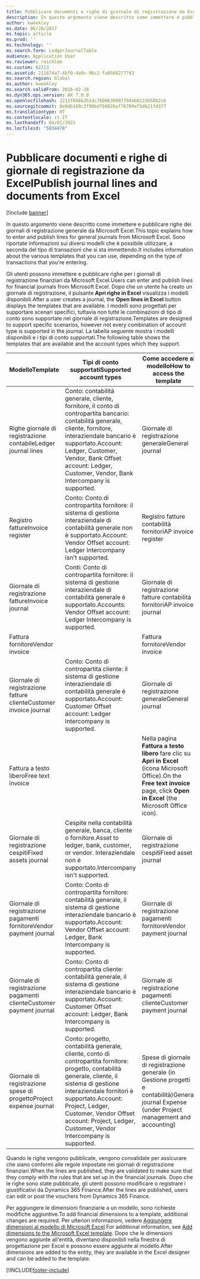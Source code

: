 ```yaml
---
title: Pubblicare documenti e righe di giornale di registrazione da Excel
description: In questo argomento viene descritto come immettere e pubblicare righe dei giornali di registrazione generale da Microsoft Excel. Sono riportate informazioni sui diversi modelli che è possibile utilizzare, a seconda del tipo di transazioni che si sta immettendo.
author: kweekley
ms.date: 06/20/2017
ms.topic: article
ms.prod: ''
ms.technology: ''
ms.search.form: LedgerJournalTable
audience: Application User
ms.reviewer: roschlom
ms.custom: 62213
ms.assetid: 211874a7-4bf0-4a0c-96c2-fa05042777d3
ms.search.region: Global
ms.author: kweekley
ms.search.validFrom: 2016-02-28
ms.dyn365.ops.version: AX 7.0.0
ms.openlocfilehash: 2211f666b2b1dc7600639007794ab8133b58b2cb
ms.sourcegitcommit: 0e8db169c3f90bd750826af76709ef5d621fd377
ms.translationtype: HT
ms.contentlocale: it-IT
ms.lasthandoff: 04/01/2021
ms.locfileid: "5834478"
---
```

# <a name="publish-journal-lines-and-documents-from-excel"></a><span data-ttu-id="3216f-104">Pubblicare documenti e righe di giornale di registrazione da Excel</span><span class="sxs-lookup"><span data-stu-id="3216f-104">Publish journal lines and documents from Excel</span></span>

[!include [banner](../includes/banner.md)]

<span data-ttu-id="3216f-105">In questo argomento viene descritto come immettere e pubblicare righe dei giornali di registrazione generale da Microsoft Excel.</span><span class="sxs-lookup"><span data-stu-id="3216f-105">This topic explains how to enter and publish lines for general journals from Microsoft Excel.</span></span> <span data-ttu-id="3216f-106">Sono riportate informazioni sui diversi modelli che è possibile utilizzare, a seconda del tipo di transazioni che si sta immettendo.</span><span class="sxs-lookup"><span data-stu-id="3216f-106">It includes information about the various templates that you can use, depending on the type of transactions that you're entering.</span></span>

<span data-ttu-id="3216f-107">Gli utenti possono immettere e pubblicare righe per i giornali di registrazione finanziari da Microsoft Excel.</span><span class="sxs-lookup"><span data-stu-id="3216f-107">Users can enter and publish lines for financial journals from Microsoft Excel.</span></span> <span data-ttu-id="3216f-108">Dopo che un utente ha creato un giornale di registrazione, il pulsante **Apri righe in Excel** visualizza i modelli disponibili.</span><span class="sxs-lookup"><span data-stu-id="3216f-108">After a user creates a journal, the **Open lines in Excel** button displays the templates that are available.</span></span> <span data-ttu-id="3216f-109">I modelli sono progettati per supportare scenari specifici, tuttavia non tutte le combinazioni di tipo di conto sono supportate nel giornale di registrazione.</span><span class="sxs-lookup"><span data-stu-id="3216f-109">Templates are designed to support specific scenarios, however not every combination of account type is supported in the journal.</span></span> <span data-ttu-id="3216f-110">La tabella seguente mostra i modelli disponibili e i tipi di conto supportati.</span><span class="sxs-lookup"><span data-stu-id="3216f-110">The following table shows the templates that are available and the account types which they support.</span></span>

| <span data-ttu-id="3216f-111">Modello</span><span class="sxs-lookup"><span data-stu-id="3216f-111">Template</span></span>             | <span data-ttu-id="3216f-112">Tipi di conto supportati</span><span class="sxs-lookup"><span data-stu-id="3216f-112">Supported account types</span></span> | <span data-ttu-id="3216f-113">Come accedere al modello</span><span class="sxs-lookup"><span data-stu-id="3216f-113">How to access the template</span></span>                                                          |
|--------------------------|-------------------------------------------------------------------------------------------------------------------------|-----------------------------------------------------------------------------------------|
| <span data-ttu-id="3216f-114">Righe giornale di registrazione contabile</span><span class="sxs-lookup"><span data-stu-id="3216f-114">Ledger journal lines</span></span>     | <span data-ttu-id="3216f-115">Conto: contabilità generale, cliente, fornitore, il conto di contropartita bancario: contabilità generale, cliente, fornitore, interaziendale bancario è supportato.</span><span class="sxs-lookup"><span data-stu-id="3216f-115">Account: Ledger, Customer, Vendor, Bank Offset account: Ledger, Customer, Vendor, Bank Intercompany is supported.</span></span>       | <span data-ttu-id="3216f-116">Giornale di registrazione generale</span><span class="sxs-lookup"><span data-stu-id="3216f-116">General journal</span></span>                                                                         |
| <span data-ttu-id="3216f-117">Registro fatture</span><span class="sxs-lookup"><span data-stu-id="3216f-117">Invoice register</span></span>         | <span data-ttu-id="3216f-118">Conto: Conto di contropartita fornitore: il sistema di gestione interaziendale di contabilità generale non è supportato.</span><span class="sxs-lookup"><span data-stu-id="3216f-118">Account: Vendor Offset account: Ledger Intercompany isn't supported.</span></span>                                                    | <span data-ttu-id="3216f-119">Registro fatture contabilità fornitori</span><span class="sxs-lookup"><span data-stu-id="3216f-119">AP invoice register</span></span>                                                                     |
| <span data-ttu-id="3216f-120">Giornale di registrazione fatture</span><span class="sxs-lookup"><span data-stu-id="3216f-120">Invoice journal</span></span>          | <span data-ttu-id="3216f-121">Conti: Conto di contropartita fornitore: il sistema di gestione interaziendale di contabilità generale è supportato.</span><span class="sxs-lookup"><span data-stu-id="3216f-121">Accounts: Vendor Offset account: Ledger Intercompany is supported.</span></span>                                                      | <span data-ttu-id="3216f-122">Giornale di registrazione fatture contabilità fornitori</span><span class="sxs-lookup"><span data-stu-id="3216f-122">AP invoice journal</span></span>                                                                      |
| <span data-ttu-id="3216f-123">Fattura fornitore</span><span class="sxs-lookup"><span data-stu-id="3216f-123">Vendor invoice</span></span>           |                                                                                                                         | <span data-ttu-id="3216f-124">Fattura fornitore</span><span class="sxs-lookup"><span data-stu-id="3216f-124">Vendor invoice</span></span>                                                                          |
| <span data-ttu-id="3216f-125">Giornale di registrazione fatture cliente</span><span class="sxs-lookup"><span data-stu-id="3216f-125">Customer invoice journal</span></span> | <span data-ttu-id="3216f-126">Conto: Conto di contropartita cliente: il sistema di gestione interaziendale di contabilità generale è supportato.</span><span class="sxs-lookup"><span data-stu-id="3216f-126">Account: Customer Offset account: Ledger Intercompany is supported.</span></span>                                                     | <span data-ttu-id="3216f-127">Giornale di registrazione generale</span><span class="sxs-lookup"><span data-stu-id="3216f-127">General journal</span></span>                                                                         |
| <span data-ttu-id="3216f-128">Fattura a testo libero</span><span class="sxs-lookup"><span data-stu-id="3216f-128">Free text invoice</span></span>        |                                                                                                                         | <span data-ttu-id="3216f-129">Nella pagina **Fattura a testo libero** fare clic su **Apri in Excel** (icona Microsoft Office).</span><span class="sxs-lookup"><span data-stu-id="3216f-129">On the **Free text invoice** page, click **Open in Excel** (the Microsoft Office icon).</span></span> |
| <span data-ttu-id="3216f-130">Giornale di registrazione cespiti</span><span class="sxs-lookup"><span data-stu-id="3216f-130">Fixed assets journal</span></span>     | <span data-ttu-id="3216f-131">Cespite nella contabilità generale, banca, cliente o fornitore.</span><span class="sxs-lookup"><span data-stu-id="3216f-131">Asset to ledger, bank, customer, or vendor.</span></span> <span data-ttu-id="3216f-132">Interaziendale non è supportato.</span><span class="sxs-lookup"><span data-stu-id="3216f-132">Intercompany isn't supported.</span></span>                                               | <span data-ttu-id="3216f-133">Giornale di registrazione cespiti</span><span class="sxs-lookup"><span data-stu-id="3216f-133">Fixed asset journal</span></span>                                                                     |
| <span data-ttu-id="3216f-134">Giornale di registrazione pagamenti fornitore</span><span class="sxs-lookup"><span data-stu-id="3216f-134">Vendor payment journal</span></span>   | <span data-ttu-id="3216f-135">Conto: Conto di contropartita fornitore: contabilità generale, il sistema di gestione interaziendale bancario è supportato.</span><span class="sxs-lookup"><span data-stu-id="3216f-135">Account: Vendor Offset account: Ledger, Bank Intercompany is supported.</span></span>                                                 | <span data-ttu-id="3216f-136">Giornale di registrazione pagamenti fornitore</span><span class="sxs-lookup"><span data-stu-id="3216f-136">Vendor payment journal</span></span>                                                                  |
| <span data-ttu-id="3216f-137">Giornale di registrazione pagamenti cliente</span><span class="sxs-lookup"><span data-stu-id="3216f-137">Customer payment journal</span></span> | <span data-ttu-id="3216f-138">Conto: Conto di contropartita cliente: contabilità generale, il sistema di gestione interaziendale bancario è supportato.</span><span class="sxs-lookup"><span data-stu-id="3216f-138">Account: Customer Offset account: Ledger, Bank Intercompany is supported.</span></span>                                               | <span data-ttu-id="3216f-139">Giornale di registrazione pagamenti cliente</span><span class="sxs-lookup"><span data-stu-id="3216f-139">Customer payment journal</span></span>                                                                |
| <span data-ttu-id="3216f-140">Giornale di registrazione spese di progetto</span><span class="sxs-lookup"><span data-stu-id="3216f-140">Project expense journal</span></span>  | <span data-ttu-id="3216f-141">Conto: progetto, contabilità generale, cliente, conto di contropartita fornitore: progetto, contabilità generale, cliente, il sistema di gestione interaziendale fornitori è supportato.</span><span class="sxs-lookup"><span data-stu-id="3216f-141">Account: Project, Ledger, Customer, Vendor Offset account: Project, Ledger, Customer, Vendor Intercompany is supported.</span></span> | <span data-ttu-id="3216f-142">Spese di giornale di registrazione generale (in Gestione progetti e contabilità)</span><span class="sxs-lookup"><span data-stu-id="3216f-142">General journal Expense (under Project management and accounting)</span></span>                       |

<span data-ttu-id="3216f-143">Quando le righe vengono pubblicate, vengono convalidate per assicurare che siano conformi alle regole impostate nei giornali di registrazione finanziari.</span><span class="sxs-lookup"><span data-stu-id="3216f-143">When the lines are published, they are validated to make sure that they comply with the rules that are set up in the financial journals.</span></span> <span data-ttu-id="3216f-144">Dopo che le righe sono state pubblicate, gli utenti possono modificare o registrare i giustificativi da Dynamics 365 Finance.</span><span class="sxs-lookup"><span data-stu-id="3216f-144">After the lines are published, users can edit or post the vouchers from Dynamics 365 Finance.</span></span> 

<span data-ttu-id="3216f-145">Per aggiungere le dimensioni finanziarie a un modello, sono richieste modifiche aggiuntive.</span><span class="sxs-lookup"><span data-stu-id="3216f-145">To add financial dimensions to a template, additional changes are required.</span></span> <span data-ttu-id="3216f-146">Per ulteriori informazioni, vedere [Aggiungere dimensioni al modello di Microsoft Excel](../../dev-itpro/financial/add-dimensions-excel-templates.md).</span><span class="sxs-lookup"><span data-stu-id="3216f-146">For additional information, see [Add dimensions to the Microsoft Excel template](../../dev-itpro/financial/add-dimensions-excel-templates.md).</span></span> <span data-ttu-id="3216f-147">Dopo che le dimensioni vengono aggiunte all'entità, diventano disponibili nella finestra di progettazione per Excel e possono essere aggiunte al modello.</span><span class="sxs-lookup"><span data-stu-id="3216f-147">After dimensions are added to the entity, they are available in the Excel designer and can be added to the template.</span></span>







[!INCLUDE[footer-include](../../includes/footer-banner.md)]